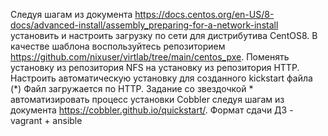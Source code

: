 Следуя шагам из документа https://docs.centos.org/en-US/8-docs/advanced-install/assembly_preparing-for-a-network-install установить и настроить загрузку по сети для дистрибутива CentOS8.
В качестве шаблона воспользуйтесь репозиторием https://github.com/nixuser/virtlab/tree/main/centos_pxe.
Поменять установку из репозитория NFS на установку из репозитория HTTP.
Настроить автоматическую установку для созданного kickstart файла (*) Файл загружается по HTTP.
Задание со звездочкой *
автоматизировать процесс установки Cobbler cледуя шагам из документа https://cobbler.github.io/quickstart/.
Формат сдачи ДЗ - vagrant + ansible